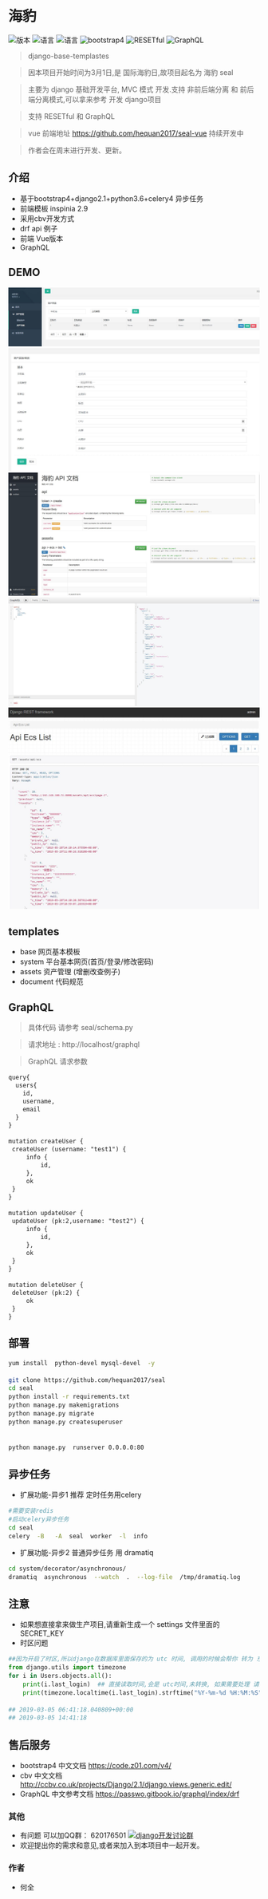 # 海豹  
![版本](https://img.shields.io/badge/release-0.3-blue.svg)
![语言](https://img.shields.io/badge/language-python3.6-blue.svg)
![语言](https://img.shields.io/badge/env-django2.1.7-red.svg)
![bootstrap4](https://img.shields.io/badge/model-bootstrap4-mauve.svg)
![RESETful](https://img.shields.io/badge/env-RESETful-red.svg)
![GraphQL](https://img.shields.io/badge/env-GraphQL-red.svg)

> django-base-templastes

> 因本项目开始时间为3月1日,是 国际海豹日,故项目起名为  海豹 seal 

> 主要为 django 基础开发平台, MVC 模式 开发.支持 非前后端分离 和 前后端分离模式,可以拿来参考 开发 django项目

> 支持 RESETful 和 GraphQL

>  vue 前端地址 https://github.com/hequan2017/seal-vue 持续开发中

> 作者会在周末进行开发、更新。


## 介绍
* 基于bootstrap4+django2.1+python3.6+celery4 异步任务
* 前端模板 inspinia 2.9 
* 采用cbv开发方式
* drf api 例子
* 前端 Vue版本
* GraphQL


## DEMO
![列表](document/demo/1.jpg)
![添加](document/demo/2.jpg)
![API](document/demo/3.jpg)
![API](document/demo/4.jpg)
![API](document/demo/5.jpg)


## templates

* base      网页基本模板
* system    平台基本网页(首页/登录/修改密码)
* assets    资产管理  (增删改查例子)
* document  代码规范


## GraphQL
> 具体代码 请参考  seal/schema.py

> 请求地址 :  http://localhost/graphql

> GraphQL 请求参数
```
query{
  users{
    id,
    username,
    email
  }
}

mutation createUser {
 createUser (username: "test1") {
     info {
         id,
     },
     ok
 }
}

mutation updateUser {
 updateUser (pk:2,username: "test2") {
     info {
         id,
     },
     ok
 }
}

mutation deleteUser {
 deleteUser (pk:2) {
     ok
 }
}
```


## 部署

```bash
yum install  python-devel mysql-devel  -y

git clone https://github.com/hequan2017/seal
cd seal
python install -r requirements.txt
python manage.py makemigrations
python manage.py migrate
python manage.py createsuperuser


python manage.py  runserver 0.0.0.0:80

```

## 异步任务
* 扩展功能-异步1   推荐 定时任务用celery
```bash
#需要安装redis
#启动celery异步任务
cd seal
celery  -B   -A  seal  worker  -l  info
```

* 扩展功能-异步2   普通异步任务 用  dramatiq
```bash
cd system/decorator/asynchronous/
dramatiq  asynchronous  --watch  .  --log-file  /tmp/dramatiq.log

```


##  注意
* 如果想直接拿来做生产项目,请重新生成一个 settings 文件里面的 SECRET_KEY 
* 时区问题
```python
##因为开启了时区,所以django在数据库里面保存的为 utc 时间, 调用的时候会帮你 转为 东八区, celery会自动识别时间
from django.utils import timezone
for i in Users.objects.all():
    print(i.last_login)  ## 直接读取时间,会是 utc时间,未转换, 如果需要处理 请注意
    print(timezone.localtime(i.last_login).strftime("%Y-%m-%d %H:%M:%S"))  ## 时间格式化为 正常时间
    
## 2019-03-05 06:41:18.040809+00:00
## 2019-03-05 14:41:18

```


## 售后服务

* bootstrap4 中文文档  https://code.z01.com/v4/
* cbv 中文文档  http://ccbv.co.uk/projects/Django/2.1/django.views.generic.edit/
* GraphQL   中文参考文档  https://passwo.gitbook.io/graphql/index/drf

### 其他
* 有问题 可以加QQ群： 620176501  <a target="_blank" href="//shang.qq.com/wpa/qunwpa?idkey=bbe5716e8bd2075cb27029bd5dd97e22fc4d83c0f61291f47ed3ed6a4195b024"><img border="0" src="https://github.com/hequan2017/cmdb/blob/master/static/img/group.png"  alt="django开发讨论群" title="django开发讨论群"></a>
* 欢迎提出你的需求和意见,或者来加入到本项目中一起开发。

### 作者
* 何全 

